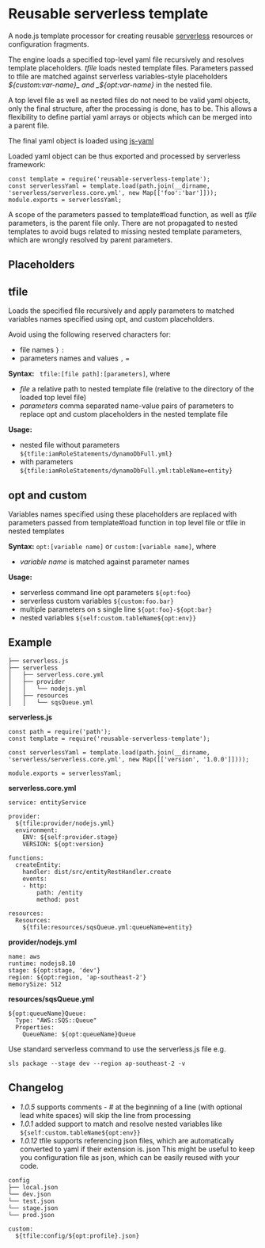 # Reusable serverless template

A node.js template processor for creating reusable [serverless](https://serverless.com/) resources 
or configuration fragments.

The engine loads a specified top-level yaml file recursively and resolves template placeholders. 
_tfile_ loads nested template files. Parameters passed to tfile are matched against serverless 
variables-style placeholders _${custom:var-name}_ and _${opt:var-name}_ in the nested file.

A top level file as well as nested files do not need to be valid yaml objects, 
only the final structure, after the processing is done, has to be. This allows a flexibility to define partial 
yaml arrays or objects which can be merged into a parent file. 

The final yaml object is loaded using [js-yaml](https://www.npmjs.com/package/js-yaml) 

Loaded yaml object can be thus exported and processed by serverless framework:
 
```
const template = require('reusable-serverless-template');
const serverlessYaml = template.load(path.join(__dirname, 'serverless/serverless.core.yml', new Map[['foo':'bar']]));
module.exports = serverlessYaml;
 ```

A scope of the parameters passed to template#load function, as well as _tfile_ parameters, is the parent file only. 
There are not propagated to nested templates to avoid bugs related to missing nested template parameters, which are 
wrongly resolved by parent parameters. 

## Placeholders

## tfile

Loads the specified file recursively and apply parameters to matched variables names specified using opt, and custom 
placeholders.

Avoid using the following reserved characters for:
 * file names ``}`` ``:``   
 * parameters names and values ``,`` ``=``  

**Syntax:** ``` tfile:[file path]:[parameters]```, where 
* _file_ a relative path to nested template file (relative to the directory of the loaded top level file) 
* _parameters_ comma separated name-value pairs of parameters to replace opt and custom placeholders in the nested 
template file

**Usage:**
 
 * nested file without parameters ``${tfile:iamRoleStatements/dynamoDbFull.yml}``
 * with parameters ``${tfile:iamRoleStatements/dynamoDbFull.yml:tableName=entity}``
 
## opt and custom

Variables names specified using these placeholders are replaced with parameters passed from template#load function in top level file
or tfile in nested templates  

**Syntax:** ```opt:[variable name]``` or ```custom:[variable name]```, where 
* _variable name_ is matched against parameter names

**Usage:**
 * serverless command line opt parameters ``${opt:foo}``
 * serverless custom variables ``${custom:foo.bar}``
 * multiple parameters on s single line ``${opt:foo}-${opt:bar}``
 * nested variables ``${self:custom.tableName${opt:env}}``
     
## Example

```
├── serverless.js
├── serverless
│   ├── serverless.core.yml
│   ├── provider
│   │   └── nodejs.yml
│   ├── resources
│   │   └── sqsQueue.yml
```

**serverless.js**
```
const path = require('path');
const template = require('reusable-serverless-template');

const serverlessYaml = template.load(path.join(__dirname, 'serverless/serverless.core.yml', new Map([['version', '1.0.0']])));

module.exports = serverlessYaml;
```

**serverless.core.yml**
```
service: entityService

provider:
  ${tfile:provider/nodejs.yml}
  environment:
    ENV: ${self:provider.stage}
    VERSION: ${opt:version}

functions:
  createEntity:
    handler: dist/src/entityRestHandler.create
    events:
    - http:
        path: /entity
        method: post

resources:
  Resources:
    ${tfile:resources/sqsQueue.yml:queueName=entity}
```

**provider/nodejs.yml**
```
name: aws
runtime: nodejs8.10
stage: ${opt:stage, 'dev'}
region: ${opt:region, 'ap-southeast-2'}
memorySize: 512
```

**resources/sqsQueue.yml**
```
${opt:queueName}Queue:
  Type: "AWS::SQS::Queue"
  Properties:
    QueueName: ${opt:queueName}Queue
```

Use standard serverless command to use the serverless.js file e.g. 

```sls package --stage dev --region ap-southeast-2 -v```

## Changelog
* _1.0.5_ supports comments - # at the beginning of a line (with optional lead white spaces) will skip the line
from processing
* _1.0.1_ added support to match and resolve nested variables like
``${self:custom.tableName${opt:env}}`` 
* _1.0.12_ tfile supports referencing json files, which are automatically converted to yaml if their extension is. json
This might be useful to keep you configuration file as json, which can be easily reused with your code.
```
config
├── local.json
└── dev.json
└── test.json
└── stage.json
└── prod.json
```
```
custom:
  ${tfile:config/${opt:profile}.json}
```